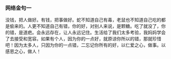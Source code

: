 ### 网络金句一
没钱，把人做好。有钱，把事做好。蛇不知道自己有毒，老鼠也不知道自己吃的都是偷来的。人更不知道自己有错，你的好，对别人来说，是颗糖。吃了就没了，你的错，是道疤。会永远存在，让人永远记住。生活给了我们太多考验，我妈妈学会了去接受和宽容。如果有个人，因为你的一点好，就原谅你所以的错，那就珍惜吧！因为太多人，只因为你的一点错，二忘记你所有的好，以仁爱之心，做事。以感恩之心，做人！
